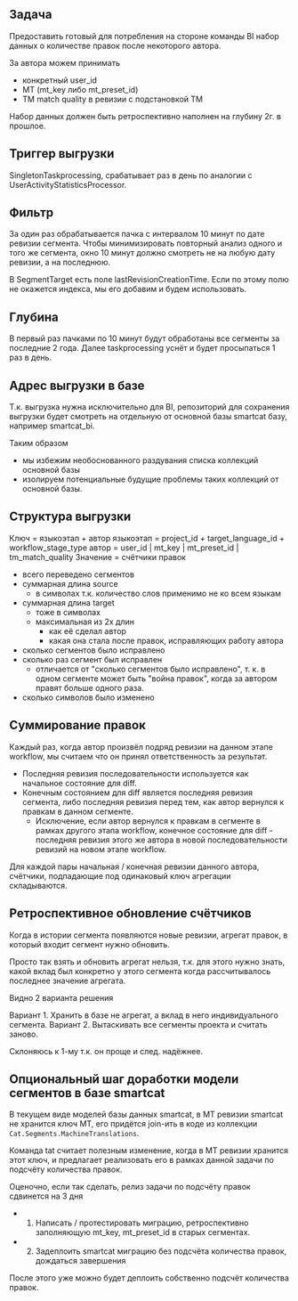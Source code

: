 Задача
------
Предоставить готовый для потребления на стороне команды BI набор данных о
количестве правок после некоторого автора.

За автора можем принимать
- конкретный user_id
- MT (mt_key либо mt_preset_id)
- TM match quality в ревизии с подстановкой TM

Набор данных должен быть ретроспективно наполнен на глубину 2г. в прошлое.

Триггер выгрузки
----------------
SingletonTaskprocessing, срабатывает раз в день по аналогии с
UserActivityStatisticsProcessor.

Фильтр
------
За один раз обрабатывается пачка с интервалом 10 минут по дате ревизии
сегмента. Чтобы минимизировать повторный анализ одного и того же сегмента, окно
10 минут должно смотреть не на любую дату ревизии, а на последнюю.

В SegmentTarget есть поле lastRevisionCreationTime. Если по этому полю не
окажется индекса, мы его добавим и будем использовать.

Глубина
-------

В первый раз пачками по 10 минут будут обработаны все сегменты за последние 2
года. Далее taskprocessing уснёт и будет просыпаться 1 раз в день.

Адрес выгрузки в базе
---------------------

Т.к. выгрузка нужна исключительно для BI, репозиторий для сохранения выгрузки
будет смотреть на отдельную от основной базы smartcat базу, например
smartcat_bi.

Таким образом
- мы избежим необоснованного раздувания списка коллекций основной базы
- изолируем потенциальные будущие проблемы таких коллекций от основной базы.

Структура выгрузки
------------------
Ключ = языкоэтап + автор
  языкоэтап = project_id + target_language_id + workflow_stage_type
  автор = user_id | mt_key | mt_preset_id | tm_match_quality
Значение = счётчики правок
  - всего переведено сегментов
  - суммарная длина source
    - в символах т.к. количество слов применимо не ко всем языкам
  - суммарная длина target
    - тоже в символах
    - максимальная из 2х длин
      - как её сделал автор
      - какая она стала после правок, исправляющих работу автора
  - сколько сегментов было исправлено
  - сколько раз сегмент был исправлен
    - отличается от "сколько сегментов было исправлено", т. к. в одном сегменте
      может быть "война правок", когда за автором правят больше одного раза.
  - сколько символов было изменено


Суммирование правок
-------------------
Каждый раз, когда автор произвёл подряд ревизии на данном этапе
workflow, мы считаем что он принял ответственность за результат.

- Последняя ревизия последовательности используется как начальное состояние для
  diff.
- Конечным состоянием для diff является последняя ревизия сегмента, либо
  последняя ревизия перед тем, как автор вернулся к правкам в данном сегменте.
  - Исключение, если автор вернулся к правкам в сегменте в рамках другого этапа
    workflow, конечное состояние для diff - последняя ревизия этого же автора
    в новой последовательности ревизий на новом этапе workflow.

Для каждой пары начальная / конечная ревизии данного автора, счётчики,
подпадающие под одинаковый ключ агрегации складываются.

Ретроспективное обновление счётчиков
------------------------------------
Когда в истории сегмента появляются новые ревизии, агрегат правок, в который
входит сегмент нужно обновить.

Просто так взять и обновить агрегат нельзя, т.к. для этого нужно знать,
какой вклад был конкретно у этого сегмента когда рассчитывалось последнее
значение агрегата.

Видно 2 варианта решения

Вариант 1. Хранить в базе не агрегат, а вклад в него индивидуального сегмента.
Вариант 2. Вытаскивать все сегменты проекта и считать заново.

Склоняюсь к 1-му т.к. он проще и след. надёжнее.

Опциональный шаг доработки модели сегментов в базе smartcat
-----------------------------------------------------------
В текущем виде моделей базы данных smartcat, в MT ревизии smartcat не хранится
ключ MT, его придётся join-ить в коде из коллекции
`Cat.Segments.MachineTranslations`.

Команда tat считает полезным изменение, когда в MT ревизии хранится этот ключ,
и предлагает реализовать его в рамках данной задачи по подсчёту количества
правок.

Оценочно, если так сделать, релиз задачи по подсчёту правок сдвинется на 3 дня
- 1. Написать / протестировать миграцию, ретроспективно заполняющую mt_key,
  mt_preset_id в старых сегментах.
- 2. Задеплоить smartcat миграцию без подсчёта количества правок, дождаться
  завершения

После этого уже можно будет деплоить собственно подсчёт количества правок.
